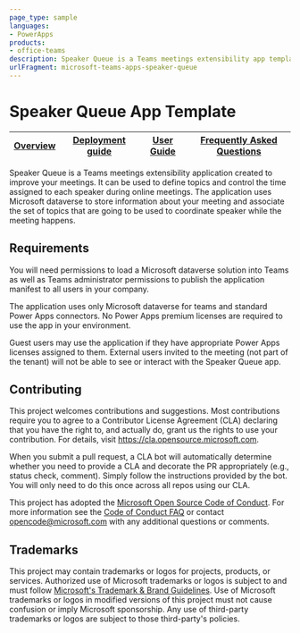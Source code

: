 ```yaml
---
page_type: sample
languages:
- PowerApps
products:
- office-teams
description: Speaker Queue is a Teams meetings extensibility app template created to improve your meetings and control time assigned for each topic/speaker 
urlFragment: microsoft-teams-apps-speaker-queue
---
```


# Speaker Queue App Template

| [Overview](https://github.com/OfficeDev/microsoft-teams-apps-speaker-queue/wiki) | [Deployment guide](https://github.com/OfficeDev/microsoft-teams-apps-speaker-queue/wiki/Deployment-Guide) | [User Guide](https://github.com/OfficeDev/microsoft-teams-apps-speaker-queue/wiki/User-Guide) |[Frequently Asked Questions](https://github.com/OfficeDev/microsoft-teams-apps-speaker-queue/wiki/Frequently-Asked-Questions) |
| ---- | ---- | ---- | ---- |

Speaker Queue is a Teams meetings extensibility application created to improve your meetings. It can be used to define topics and control the time assigned to each speaker during online meetings. The application uses Microsoft dataverse to store information about your meeting and associate the set of topics that are going to be used to coordinate speaker while the meeting happens.

## Requirements

You will need permissions to load a Microsoft dataverse solution into Teams as well as Teams administrator permissions to publish the application manifest to all users in your company.

The application uses only Microsoft dataverse for teams and standard Power Apps connectors. No Power Apps premium licenses are required to use the app in your environment. 

Guest users may use the application if they have appropriate Power Apps licenses assigned to them. External users invited to the meeting (not part of the tenant) will not be able to see or interact with the Speaker Queue app.  

## Contributing

This project welcomes contributions and suggestions.  Most contributions require you to agree to a
Contributor License Agreement (CLA) declaring that you have the right to, and actually do, grant us
the rights to use your contribution. For details, visit https://cla.opensource.microsoft.com.

When you submit a pull request, a CLA bot will automatically determine whether you need to provide
a CLA and decorate the PR appropriately (e.g., status check, comment). Simply follow the instructions
provided by the bot. You will only need to do this once across all repos using our CLA.

This project has adopted the [Microsoft Open Source Code of Conduct](https://opensource.microsoft.com/codeofconduct/).
For more information see the [Code of Conduct FAQ](https://opensource.microsoft.com/codeofconduct/faq/) or
contact [opencode@microsoft.com](mailto:opencode@microsoft.com) with any additional questions or comments.

## Trademarks

This project may contain trademarks or logos for projects, products, or services. Authorized use of Microsoft 
trademarks or logos is subject to and must follow 
[Microsoft's Trademark & Brand Guidelines](https://www.microsoft.com/en-us/legal/intellectualproperty/trademarks/usage/general).
Use of Microsoft trademarks or logos in modified versions of this project must not cause confusion or imply Microsoft sponsorship.
Any use of third-party trademarks or logos are subject to those third-party's policies.
